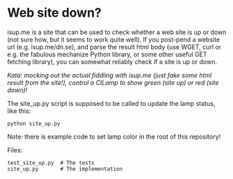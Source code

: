 Web site down?
==============

isup.me is a site that can be used to check whether a web site is up or down (not sure how, but it seems to work quite well). If you post-pend a website url (e.g. isup.me/dn.se), and parse the result html body (use WGET, curl or e.g. the fabulous mechanize Python library, or some other useful GET fetching library), you can somewhat reliably check if a site is up or down.

_Kata: mocking out the actual fiddling with isup.me (just fake some html result from the site!), control a CILamp to show green (site up) or red (site down)!_

The site_up.py script is supposed to be called to update the lamp status, like this:

	python site_up.py

Note: there is example code to set lamp color in the root of this repository!

Files:

	test_site_up.py  # The tests
	site_up.py       # The implementation

